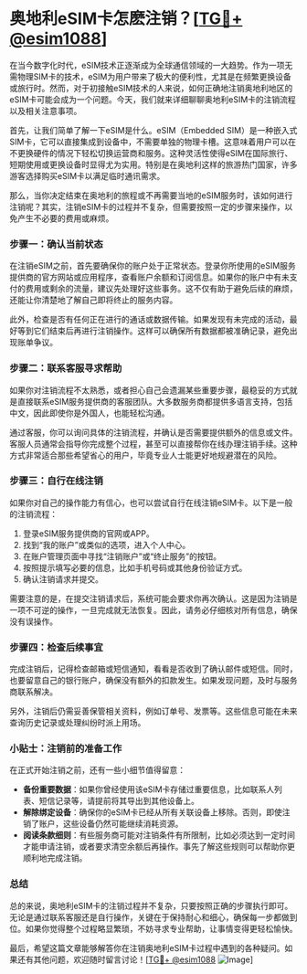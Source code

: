 # 奥地利eSIM卡怎麽注销？[[TG💪+ @esim1088](https://t.me/s/esim1088)]

在当今数字化时代，eSIM技术正逐渐成为全球通信领域的一大趋势。作为一项无需物理SIM卡的技术，eSIM为用户带来了极大的便利性，尤其是在频繁更换设备或旅行时。然而，对于初接触eSIM技术的人来说，如何正确地注销奥地利地区的eSIM卡可能会成为一个问题。今天，我们就来详细聊聊奥地利eSIM卡的注销流程以及相关注意事项。

首先，让我们简单了解一下eSIM是什么。eSIM（Embedded SIM）是一种嵌入式SIM卡，它可以直接集成到设备中，不需要单独的物理卡槽。这意味着用户可以在不更换硬件的情况下轻松切换运营商和服务。这种灵活性使得eSIM在国际旅行、短期使用或更换设备时显得尤为实用。特别是在奥地利这样的旅游热门国家，许多游客选择购买eSIM卡以满足临时通讯需求。

那么，当你决定结束在奥地利的旅程或不再需要当地的eSIM服务时，该如何进行注销呢？其实，注销eSIM卡的过程并不复杂，但需要按照一定的步骤来操作，以免产生不必要的费用或麻烦。

### 步骤一：确认当前状态

在注销eSIM之前，首先要确保你的账户处于正常状态。登录你所使用的eSIM服务提供商的官方网站或应用程序，查看账户余额和订阅信息。如果你的账户中有未支付的费用或剩余的流量，建议先处理好这些事务。这不仅有助于避免后续的麻烦，还能让你清楚地了解自己即将终止的服务内容。

此外，检查是否有任何正在进行的通话或数据传输。如果发现有未完成的活动，最好等到它们结束后再进行注销操作。这样可以确保所有数据都被准确记录，避免出现账单争议。

### 步骤二：联系客服寻求帮助

如果你对注销流程不太熟悉，或者担心自己会遗漏某些重要步骤，最稳妥的方式就是直接联系eSIM服务提供商的客服团队。大多数服务商都提供多语言支持，包括中文，因此即使你是外国人，也能轻松沟通。

通过客服，你可以询问具体的注销流程，并确认是否需要提供额外的信息或文件。客服人员通常会指导你完成整个过程，甚至可以直接帮你在线办理注销手续。这种方式非常适合那些希望省心的用户，毕竟专业人士能更好地规避潜在的风险。

### 步骤三：自行在线注销

如果你对自己的操作能力有信心，也可以尝试自行在线注销eSIM卡。以下是一般的注销流程：

1. 登录eSIM服务提供商的官网或APP。
2. 找到“我的账户”或类似的选项，进入个人中心。
3. 在账户管理页面中寻找“注销账户”或“终止服务”的按钮。
4. 按照提示填写必要的信息，比如手机号码或其他身份验证方式。
5. 确认注销请求并提交。

需要注意的是，在提交注销请求后，系统可能会要求你再次确认。这是因为注销是一项不可逆的操作，一旦完成就无法恢复。因此，请务必仔细核对所有信息，确保没有误操作。

### 步骤四：检查后续事宜

完成注销后，记得检查邮箱或短信通知，看看是否收到了确认邮件或短信。同时，也要留意自己的银行账户，确保没有额外的扣款发生。如果发现问题，及时与服务商联系解决。

另外，注销后仍需妥善保管相关资料，例如订单号、发票等。这些信息可能在未来查询历史记录或处理纠纷时派上用场。

### 小贴士：注销前的准备工作

在正式开始注销之前，还有一些小细节值得留意：

- **备份重要数据**：如果你曾经使用该eSIM卡存储过重要信息，比如联系人列表、短信记录等，请提前将其导出到其他设备上。
- **解除绑定设备**：确保你的eSIM卡已经从所有关联设备上移除。否则，即使注销了账户，这些设备仍然可能继续消耗资源。
- **阅读条款细则**：有些服务商可能对注销条件有所限制，比如必须达到一定时间才能申请注销，或者要求清空余额后再操作。事先了解这些规则可以帮助你更顺利地完成注销。

### 总结

总的来说，奥地利eSIM卡的注销过程并不复杂，只要按照正确的步骤执行即可。无论是通过联系客服还是自行操作，关键在于保持耐心和细心，确保每一步都做到位。如果你觉得整个过程略显繁琐，不妨寻求专业帮助，让事情变得更轻松愉快。

最后，希望这篇文章能够解答你在注销奥地利eSIM卡过程中遇到的各种疑问。如果还有其他问题，欢迎随时留言讨论！[[TG💪+ @esim1088](https://t.me/s/esim1088) ![Image](https://i.postimg.cc/4NQfJmqS/Snipaste-2025-05-13-00-14-12.png)]